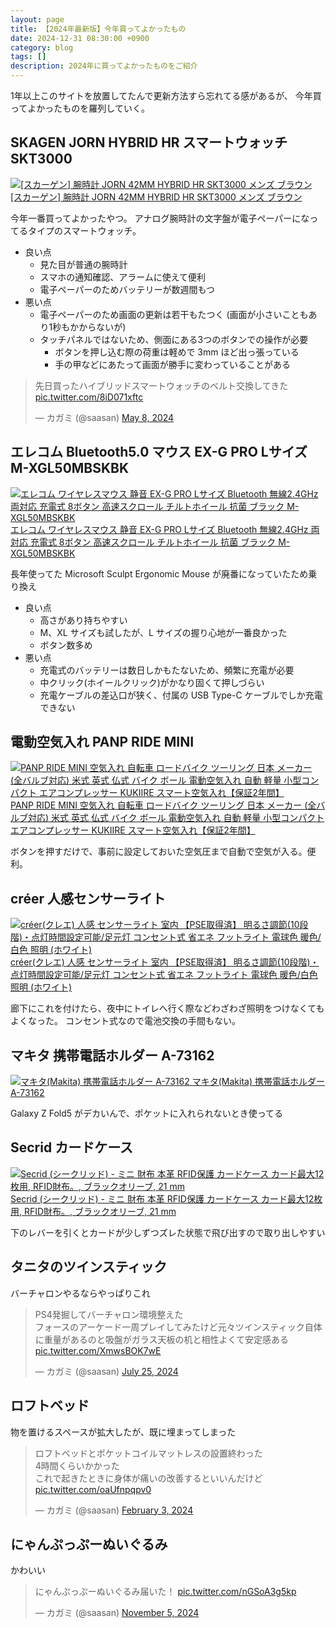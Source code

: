```yaml
---
layout: page
title: 【2024年最新版】今年買ってよかったもの
date: 2024-12-31 08:30:00 +0900
category: blog
tags: []
description: 2024年に買ってよかったものをご紹介
---
```


1年以上このサイトを放置してたんで更新方法すら忘れてる感があるが、
今年買ってよかったものを羅列していく。

## SKAGEN JORN HYBRID HR スマートウォッチ SKT3000

<div class="affiliate-product-list">
    <a href="https://www.amazon.co.jp/dp/B08RDJSZ71?tag=saasan-22" class="affiliate-product">
        <img src="https://m.media-amazon.com/images/I/81pMxAixRUL._AC_SX679_.jpg" alt="[スカーゲン] 腕時計 JORN 42MM HYBRID HR SKT3000 メンズ ブラウン">
        <span class="affiliate-product-name">[スカーゲン] 腕時計 JORN 42MM HYBRID HR SKT3000 メンズ ブラウン</span>
    </a>
</div>

今年一番買ってよかったやつ。
アナログ腕時計の文字盤が電子ペーパーになってるタイプのスマートウォッチ。

- 良い点
  - 見た目が普通の腕時計
  - スマホの通知確認、アラームに使えて便利
  - 電子ペーパーのためバッテリーが数週間もつ
- 悪い点
  - 電子ペーパーのため画面の更新は若干もたつく (画面が小さいこともあり1秒もかからないが)
  - タッチパネルではないため、側面にある3つのボタンでの操作が必要
    - ボタンを押し込む際の荷重は軽めで 3mm ほど出っ張っている
    - 手の甲などにあたって画面が勝手に変わっていることがある

<blockquote class="twitter-tweet"><p lang="ja" dir="ltr">先日買ったハイブリッドスマートウォッチのベルト交換してきた <a href="https://t.co/8iD071xftc">pic.twitter.com/8iD071xftc</a></p>&mdash; カガミ (@saasan) <a href="https://twitter.com/saasan/status/1788145173278691625?ref_src=twsrc%5Etfw">May 8, 2024</a></blockquote> <script async src="https://platform.twitter.com/widgets.js" charset="utf-8"></script>

## エレコム Bluetooth5.0 マウス EX-G PRO Lサイズ M-XGL50MBSKBK

<div class="affiliate-product-list">
    <a href="https://www.amazon.co.jp/dp/B0CGWN5V9N/?tag=saasan-22" class="affiliate-product">
        <img src="https://m.media-amazon.com/images/I/71lZi6zwg1L._AC_SX679_.jpg" alt="エレコム ワイヤレスマウス 静音 EX-G PRO Lサイズ Bluetooth 無線2.4GHz 両対応 充電式 8ボタン 高速スクロール チルトホイール 抗菌 ブラック M-XGL50MBSKBK">
        <span class="affiliate-product-name">エレコム ワイヤレスマウス 静音 EX-G PRO Lサイズ Bluetooth 無線2.4GHz 両対応 充電式 8ボタン 高速スクロール チルトホイール 抗菌 ブラック M-XGL50MBSKBK</span>
    </a>
</div>

長年使ってた Microsoft Sculpt Ergonomic Mouse が廃番になっていたため乗り換え

- 良い点
  - 高さがあり持ちやすい
  - M、XL サイズも試したが、L サイズの握り心地が一番良かった
  - ボタン数多め
- 悪い点
  - 充電式のバッテリーは数日しかもたないため、頻繁に充電が必要
  - 中クリック(ホイールクリック)がかなり固くて押しづらい
  - 充電ケーブルの差込口が狭く、付属の USB Type-C ケーブルでしか充電できない

## 電動空気入れ PANP RIDE MINI

<div class="affiliate-product-list">
    <a href="https://www.amazon.co.jp/dp/B0D7MMH36N/?tag=saasan-22" class="affiliate-product">
        <img src="https://m.media-amazon.com/images/I/61csfSJXeKL._AC_SY879_.jpg" alt="PANP RIDE MINI 空気入れ 自転車 ロードバイク ツーリング 日本 メーカー (全バルブ対応) 米式 英式 仏式 バイク ボール 電動空気入れ 自動 軽量 小型コンパクト エアコンプレッサー KUKIIRE スマート空気入れ【保証2年間】">
        <span class="affiliate-product-name">PANP RIDE MINI 空気入れ 自転車 ロードバイク ツーリング 日本 メーカー (全バルブ対応) 米式 英式 仏式 バイク ボール 電動空気入れ 自動 軽量 小型コンパクト エアコンプレッサー KUKIIRE スマート空気入れ【保証2年間】</span>
    </a>
</div>

ボタンを押すだけで、事前に設定しておいた空気圧まで自動で空気が入る。便利。

## créer 人感センサーライト

<div class="affiliate-product-list">
    <a href="https://www.amazon.co.jp/dp/B0B11ZVBQ5/?tag=saasan-22" class="affiliate-product">
        <img src="https://m.media-amazon.com/images/I/61Pzaizi-nL._AC_SX679_.jpg" alt="créer(クレエ) 人感 センサーライト 室内 【PSE取得済】 明るさ調節(10段階)・点灯時間設定可能/足元灯 コンセント式 省エネ フットライト 電球色 暖色/白色 照明 (ホワイト)">
        <span class="affiliate-product-name">créer(クレエ) 人感 センサーライト 室内 【PSE取得済】 明るさ調節(10段階)・点灯時間設定可能/足元灯 コンセント式 省エネ フットライト 電球色 暖色/白色 照明 (ホワイト)</span>
    </a>
</div>

廊下にこれを付けたら、夜中にトイレへ行く際などわざわざ照明をつけなくてもよくなった。
コンセント式なので電池交換の手間もない。

## マキタ 携帯電話ホルダー A-73162

<div class="affiliate-product-list">
    <a href="https://www.amazon.co.jp/dp/B0BZCXXQPB/?tag=saasan-22" class="affiliate-product">
        <img src="https://m.media-amazon.com/images/I/81HJjeNtTbL._AC_SX679_.jpg" alt="マキタ(Makita) 携帯電話ホルダー A-73162">
        <span class="affiliate-product-name">マキタ(Makita) 携帯電話ホルダー A-73162</span>
    </a>
</div>

Galaxy Z Fold5 がデカいんで、ポケットに入れられないとき使ってる

## Secrid カードケース

<div class="affiliate-product-list">
    <a href="https://www.amazon.co.jp/dp/B074MN1146/?tag=saasan-22" class="affiliate-product">
        <img src="https://m.media-amazon.com/images/I/61Iur4dn5yL._AC_SX679_.jpg" alt="Secrid (シークリッド) - ミニ 財布 本革 RFID保護 カードケース カード最大12枚用, RFID財布。, ブラックオリーブ, 21 mm">
        <span class="affiliate-product-name">Secrid (シークリッド) - ミニ 財布 本革 RFID保護 カードケース カード最大12枚用, RFID財布。, ブラックオリーブ, 21 mm</span>
    </a>
</div>

下のレバーを引くとカードが少しずつズレた状態で飛び出すので取り出しやすい

## タニタのツインスティック

バーチャロンやるならやっぱりこれ

<blockquote class="twitter-tweet"><p lang="ja" dir="ltr">PS4発掘してバーチャロン環境整えた<br>フォースのアーケード一周プレイしてみたけど元々ツインスティック自体に重量があるのと吸盤がガラス天板の机と相性よくて安定感ある <a href="https://t.co/XmwsBOK7wE">pic.twitter.com/XmwsBOK7wE</a></p>&mdash; カガミ (@saasan) <a href="https://twitter.com/saasan/status/1816377426865447364?ref_src=twsrc%5Etfw">July 25, 2024</a></blockquote> <script async src="https://platform.twitter.com/widgets.js" charset="utf-8"></script>

## ロフトベッド

物を置けるスペースが拡大したが、既に埋まってしまった

<blockquote class="twitter-tweet"><p lang="ja" dir="ltr">ロフトベッドとポケットコイルマットレスの設置終わった<br>4時間くらいかかった<br>これで起きたときに身体が痛いの改善するといいんだけど <a href="https://t.co/oaUfnpqpv0">pic.twitter.com/oaUfnpqpv0</a></p>&mdash; カガミ (@saasan) <a href="https://twitter.com/saasan/status/1753680538991579183?ref_src=twsrc%5Etfw">February 3, 2024</a></blockquote> <script async src="https://platform.twitter.com/widgets.js" charset="utf-8"></script>

## にゃんぷっぷーぬいぐるみ

かわいい

<blockquote class="twitter-tweet"><p lang="ja" dir="ltr">にゃんぷっぷーぬいぐるみ届いた！ <a href="https://t.co/nGSoA3g5kp">pic.twitter.com/nGSoA3g5kp</a></p>&mdash; カガミ (@saasan) <a href="https://twitter.com/saasan/status/1853768089244250293?ref_src=twsrc%5Etfw">November 5, 2024</a></blockquote> <script async src="https://platform.twitter.com/widgets.js" charset="utf-8"></script>
